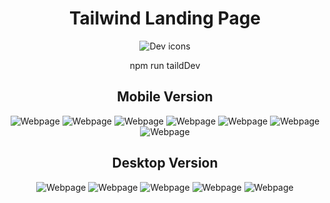<h1 align="center">Tailwind Landing Page</h1>

<p align="center">
  <img src="https://skillicons.dev/icons?i=tailwind" alt="Dev icons" />
</p>

<p align="center">npm run taildDev</p>

<h2 align="center">Mobile Version</h2>  
<p align="center">
  <img src="1.png" alt="Webpage" />
  <img src="2.png" alt="Webpage" />
  <img src="3.png" alt="Webpage" />
  <img src="4.png" alt="Webpage" />
  <img src="5.png" alt="Webpage" />
  <img src="6.png" alt="Webpage" />
  <img src="7.png" alt="Webpage" />
</p>


<h2 align="center">Desktop Version</h2>  
<p align="center">  
  <img src="11.png" alt="Webpage" />
  <img src="12.png" alt="Webpage" />
  <img src="13.png" alt="Webpage" />
  <img src="14.png" alt="Webpage" />
  <img src="15.png" alt="Webpage" />
</p>
